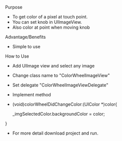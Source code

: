 
Purpose

- To get color of a pixel at touch point. 
- You can set knob in UIImageView.
- Also color at point when moving knob

Advantage/Benefits
- Simple to use

How to Use

- Add UIImage view and select any image
- Change class name to "ColorWheelImageView"
- Set delegate "ColorWheelImageViewDelegate"
- Implement method


- (void)colorWheelDidChangeColor:(UIColor *)color{
    
    _imgSelectedColor.backgroundColor = color;

}


- For more detail download project and run.



